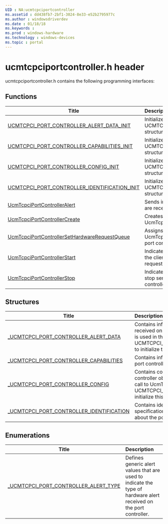 ```yaml
---
UID : NA:ucmtcpciportcontroller
ms.assetid : dd438fb7-2bf1-3024-8e33-e52b2795977c
ms.author : windowsdriverdev
ms.date : 01/18/18
ms.keywords : 
ms.prod : windows-hardware
ms.technology : windows-devices
ms.topic : portal
---
```


# ucmtcpciportcontroller.h header



ucmtcpciportcontroller.h contains the following programming interfaces:





## Functions
| Title | Description |
| ---- |:---- |
| [UCMTCPCI_PORT_CONTROLLER_ALERT_DATA_INIT](nf-ucmtcpciportcontroller-ucmtcpci_port_controller_alert_data_init.md) | Initializes the UCMTCPCI_PORT_CONTROLLER_ALERT_DATA structure. |
| [UCMTCPCI_PORT_CONTROLLER_CAPABILITIES_INIT](nf-ucmtcpciportcontroller-ucmtcpci_port_controller_capabilities_init.md) | Initializes the UCMTCPCI_PORT_CONTROLLER_CAPABILITIES structure. |
| [UCMTCPCI_PORT_CONTROLLER_CONFIG_INIT](nf-ucmtcpciportcontroller-ucmtcpci_port_controller_config_init.md) | Initializes the UCMTCPCI_PORT_CONTROLLER_CONFIG structure. |
| [UCMTCPCI_PORT_CONTROLLER_IDENTIFICATION_INIT](nf-ucmtcpciportcontroller-ucmtcpci_port_controller_identification_init.md) | Initializes the UCMTCPCI_PORT_CONTROLLER_IDENTIFICATION structure. |
| [UcmTcpciPortControllerAlert](nf-ucmtcpciportcontroller-ucmtcpciportcontrolleralert.md) | Sends information about the hardware alerts that are received on the port controller to UcmTcpciCx. |
| [UcmTcpciPortControllerCreate](nf-ucmtcpciportcontroller-ucmtcpciportcontrollercreate.md) | Creates a port controller object to register with UcmTcpciCx. |
| [UcmTcpciPortControllerSetHardwareRequestQueue](nf-ucmtcpciportcontroller-ucmtcpciportcontrollersethardwarerequestqueue.md) | Assigns a framework queue object to which the UcmTcpciCx dispatches hardware requests for the port controller. |
| [UcmTcpciPortControllerStart](nf-ucmtcpciportcontroller-ucmtcpciportcontrollerstart.md) | Indicates to the UcmTcpciCx class extension that the client driver is now ready to service hardware requests for the port controller. |
| [UcmTcpciPortControllerStop](nf-ucmtcpciportcontroller-ucmtcpciportcontrollerstop.md) | Indicates to the UcmTcpciCx class extension to stop sending hardware requests to the port controller object. |



## Structures
| Title | Description |
| ---- |:---- |
| [_UCMTCPCI_PORT_CONTROLLER_ALERT_DATA](ns-ucmtcpciportcontroller-_ucmtcpci_port_controller_alert_data.md) | Contains information about hardware alerts received on the port controller object. This structure is used in the UcmTcpciPortControllerAlert call. Call UCMTCPCI_PORT_CONTROLLER_ALERT_DATA_INIT to initialize this structure. |
| [_UCMTCPCI_PORT_CONTROLLER_CAPABILITIES](ns-ucmtcpciportcontroller-_ucmtcpci_port_controller_capabilities.md) | Contains information about the capabilities of the port controller. |
| [_UCMTCPCI_PORT_CONTROLLER_CONFIG](ns-ucmtcpciportcontroller-_ucmtcpci_port_controller_config.md) | Contains configuration options for the port controller object, passed by the client driver in the call to UcmTcpciPortControllerCreate. Call UCMTCPCI_PORT_CONTROLLER_CONFIG_INIT to initialize this structure. |
| [_UCMTCPCI_PORT_CONTROLLER_IDENTIFICATION](ns-ucmtcpciportcontroller-_ucmtcpci_port_controller_identification.md) | Contains identification information and USB specification version information (in BCD format) about the port controller. |


## Enumerations
| Title | Description |
| ---- |:---- |
| [_UCMTCPCI_PORT_CONTROLLER_ALERT_TYPE](ne-ucmtcpciportcontroller-_ucmtcpci_port_controller_alert_type.md) | Defines generic alert values that are used to indicate the type of hardware alert received on the port controller. |